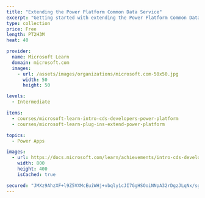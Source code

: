 ```yaml
---
title: "Extending the Power Platform Common Data Service"
excerpt: "Getting started with extending the Power Platform Common Data Service can be overwhelming. This learning path looks at the tools and resources needed for extending the Power Platform. We'll start with looking at the SDKs, the extensibility model, and event framework. This learning path also covers when to use plug-ins. Configuration of plug-ins as well as registering and deploying plug-ins."
type: collection
price: Free
length: PT2H3M
heat: 40

provider:
  name: Microsoft Learn
  domain: microsoft.com
  images:
    - url: /assets/images/organizations/microsoft.com-50x50.jpg
      width: 50
      height: 50

levels:
  - Intermediate

items:
  - courses/microsoft-learn-intro-cds-developers-power-platform
  - courses/microsoft-learn-plug-ins-extend-power-platform

topics:
  - Power Apps

images:
  - url: https://docs.microsoft.com/learn/achievements/intro-cds-developers-power-platform-social.png
    width: 800
    height: 400
    isCached: true

secured: "JMXz9AhzXF+l9Z5VXMcEuiWHj+vbqly1cJI7GgHSOoiNNpA32rDgzJLqNx/sgB01hV8rkTLyjdcxNmu6v07ED/Tna6MwNae93MIHMYqUakhzhpFwJMKyWELf+nbXA/GvxgOr0sb6M6BCjgvdNfnHIDTABZE1cD8hZA6lpGKgagChWc6ocOqHGSv9CTWljh8ptCYl/upiU9267f4f3olQLepNoO+T9dTTo4JrUo3gMQ/9fhldn1xOiANlXVfuVnsPyvD0TJO7lZ7Koq65TJcC04qgypEuGdMUdKqIasiw2B0msv5beE8ap0vMcytt9aujIEmmuj5cy21Aef1689U4fK9OF3x4rfQMD2T2+lKUTsE=;e2QDAfH5Plsunf/0KcuZMg=="
---
```


